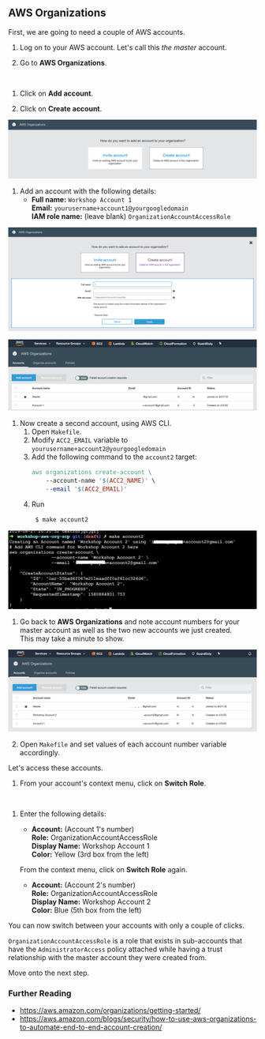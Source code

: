## AWS Organizations

First, we are going to need a couple of AWS accounts.

1. Log on to your AWS account. Let's call this _the master_ account.

1. Go to **AWS Organizations**.
<img />

1. Click on **Add account**.


1. Click on **Create account**.

![create option](../images/acc_create.png)

1. Add an account with the following details:
    * **Full name:** `Workshop Account 1`  
      **Email:** `yourusername+account1@yourgoogledomain`  
      **IAM role name:** (leave blank) `OrganizationAccountAccessRole`

![create option](../images/acc1_create.png)

![Account 1](../images/AWS_org_acc1.png)
1. Now create a second account, using AWS CLI.
    1. Open `Makefile`.
    1. Modify `ACC2_EMAIL` variable to `yourusername+account2@yourgoogledomain`
    1. Add the following command to the `account2` target:
        ```Makefile
        aws organizations create-account \
        	--account-name '$(ACC2_NAME)' \
        	--email '$(ACC2_EMAIL)'
        ```
    1. Run
       ```Bash
        $ make account2
        ```

  ![bash create](../images/bash_acc2.png)

1. Go back to **AWS Organizations** and note account numbers for your master
   account as well as the two new accounts we just created.  
   This may take a minute to show.
   
![Accounts](../images/org_acc_list.png)

2. Open `Makefile` and set values of each account number variable accordingly.

Let's access these accounts.

1. From your account's context menu, click on **Switch Role**.
<img />

1. Enter the following details:
    * **Account:** (Account 1's number)  
      **Role:** OrganizationAccountAccessRole  
      **Display Name:** Workshop Account 1  
      **Color:** Yellow (3rd box from the left)

    From the context menu, click on **Switch Role** again.

    * **Account:** (Account 2's number)  
      **Role:** OrganizationAccountAccessRole  
      **Display Name:** Workshop Account 2  
      **Color:** Blue (5th box from the left)

You can now switch between your accounts with only a couple of clicks.

`OrganizationAccountAccessRole` is a role that exists in sub-accounts that have
the `AdministratorAccess` policy attached while having a trust relationship
with the master account they were created from.

Move onto the next step.

### Further Reading
* https://aws.amazon.com/organizations/getting-started/
* https://aws.amazon.com/blogs/security/how-to-use-aws-organizations-to-automate-end-to-end-account-creation/
